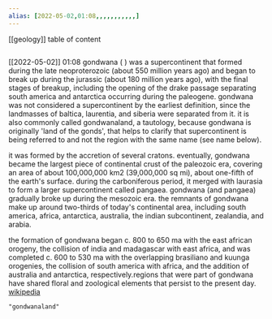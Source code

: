 ```yaml
---
alias: [2022-05-02,01:08,,,,,,,,,,,]
---
```

[[geology]]
table of content
```toc
```

[[2022-05-02]] 01:08
gondwana ( ) was a supercontinent that formed during the late neoproterozoic (about 550 million years ago) and began to break up during the jurassic (about 180 million years ago), with the final stages of breakup, including the opening of the drake passage separating south america and antarctica occurring during the paleogene. gondwana was not considered a supercontinent by the earliest definition, since the landmasses of baltica, laurentia, and siberia were separated from it. it is also commonly called gondwanaland, a tautology, because gondwana is originally 'land of the gonds', that helps to clarify that supercontinent is being referred to and not the region with the same name (see name below).

it was formed by the accretion of several cratons. eventually, gondwana became the largest piece of continental crust of the paleozoic era, covering an area of about 100,000,000 km2 (39,000,000 sq mi), about one-fifth of the earth's surface. during the carboniferous period, it merged with laurasia to form a larger supercontinent called pangaea. gondwana (and pangaea) gradually broke up during the mesozoic era. the remnants of gondwana make up around two-thirds of today's continental area, including south america, africa, antarctica, australia, the indian subcontinent, zealandia, and arabia.

the formation of gondwana began c. 800 to 650 ma with the east african orogeny, the collision of india and madagascar with east africa, and was completed c. 600 to 530 ma with the overlapping brasiliano and kuunga orogenies, the collision of south america with africa, and the addition of australia and antarctica, respectively.regions that were part of gondwana have shared floral and zoological elements that persist to the present day.
[wikipedia](https://en.wikipedia.org/wiki/gondwana)
```query
"gondwanaland"
```